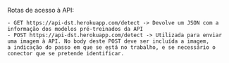 Rotas de acesso à API:

    - GET https://api-dst.herokuapp.com/detect -> Devolve um JSON com a informação dos modelos pré-treinados da API
    - POST https://api-dst.herokuapp.com/detect -> Utilizada para enviar uma imagem à API. No body deste POST deve ser incluída a imagem,
    a indicação do passo em que se está no trabalho, e se necessário o conector que se pretende identificar.
